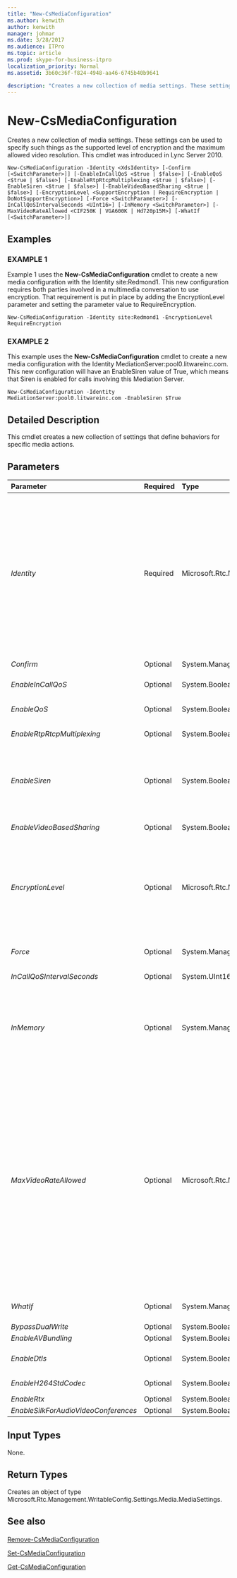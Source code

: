 ```yaml
---
title: "New-CsMediaConfiguration"
ms.author: kenwith
author: kenwith
manager: johmar
ms.date: 3/28/2017
ms.audience: ITPro
ms.topic: article
ms.prod: skype-for-business-itpro
localization_priority: Normal
ms.assetid: 3b60c36f-f824-4948-aa46-6745b40b9641

description: "Creates a new collection of media settings. These settings can be used to specify such things as the supported level of encryption and the maximum allowed video resolution. This cmdlet was introduced in Lync Server 2010."
---
```


# New-CsMediaConfiguration
 
Creates a new collection of media settings. These settings can be used to specify such things as the supported level of encryption and the maximum allowed video resolution. This cmdlet was introduced in Lync Server 2010.
  
```
New-CsMediaConfiguration -Identity <XdsIdentity> [-Confirm [<SwitchParameter>]] [-EnableInCallQoS <$true | $false>] [-EnableQoS <$true | $false>] [-EnableRtpRtcpMultiplexing <$true | $false>] [-EnableSiren <$true | $false>] [-EnableVideoBasedSharing <$true | $false>] [-EncryptionLevel <SupportEncryption | RequireEncryption | DoNotSupportEncryption>] [-Force <SwitchParameter>] [-InCallQoSIntervalSeconds <UInt16>] [-InMemory <SwitchParameter>] [-MaxVideoRateAllowed <CIF250K | VGA600K | Hd720p15M>] [-WhatIf [<SwitchParameter>]]

```

## Examples

### EXAMPLE 1

Example 1 uses the **New-CsMediaConfiguration** cmdlet to create a new media configuration with the Identity site:Redmond1. This new configuration requires both parties involved in a multimedia conversation to use encryption. That requirement is put in place by adding the EncryptionLevel parameter and setting the parameter value to RequireEncryption.
  
```
New-CsMediaConfiguration -Identity site:Redmond1 -EncryptionLevel RequireEncryption
```

### EXAMPLE 2

This example uses the **New-CsMediaConfiguration** cmdlet to create a new media configuration with the Identity MediationServer:pool0.litwareinc.com. This new configuration will have an EnableSiren value of True, which means that Siren is enabled for calls involving this Mediation Server.
  
```
New-CsMediaConfiguration -Identity MediationServer:pool0.litwareinc.com -EnableSiren $True
```

## Detailed Description

This cmdlet creates a new collection of settings that define behaviors for specific media actions.
  
## Parameters

|**Parameter**|**Required**|**Type**|**Description**|
|:-----|:-----|:-----|:-----|
| _Identity_ <br/> |Required  <br/> |Microsoft.Rtc.Management.Xds.XdsIdentity  <br/> |A unique identifier specifying the scope at which this configuration is applied (site or service). A configuration at the site scope would be entered as site:\<site name\>, such as site:Redmond. A service would be entered as \<server role\>:\<fqdn\>, such as MediationServer:pool0.litwareinc.com. A media configuration at the global scope will always exist and cannot be removed, so a new global configuration cannot be created.  <br/>  Media configurations created at the service scope can be created only for the A/V Conferencing service, Mediation Server, and Application Server. <br/> |
| _Confirm_ <br/> |Optional  <br/> |System.Management.Automation.SwitchParameter  <br/> |Prompts you for confirmation before executing the command.  <br/> |
| _EnableInCallQoS_ <br/> |Optional  <br/> |System.Boolean  <br/> |When set to True, enables call Quality of Service (QoS) settings.  <br/> |
| _EnableQoS_ <br/> |Optional  <br/> |System.Boolean  <br/> |QoS monitors the quality of voice signals over a network.  <br/> Default: False  <br/> |
| _EnableRtpRtcpMultiplexing_ <br/> |Optional  <br/> |System.Boolean  <br/> | `true` to enable the setting; otherwise `false`.  <br/> |
| _EnableSiren_ <br/> |Optional  <br/> |System.Boolean  <br/> |By default, the Mediation Server does not negotiate Siren as a possible codec for calls between itself and clients. If this setting is True, Siren will be included as a possible codec for use between the Mediation Server and other clients.  <br/> Default: False  <br/> |
| _EnableVideoBasedSharing_ <br/> |Optional  <br/> |System.Boolean  <br/> | `true` to enable the setting; otherwise `false`.  <br/> |
| _EncryptionLevel_ <br/> |Optional  <br/> |Microsoft.Rtc.Management.WritableConfig.Settings.Media.EncryptionLevel  <br/> |The level of encryption between unified communications devices.  <br/> Valid values:  <br/> SupportEncryption - secure real-time transport protocol (SRTP) will be used if it can be negotiated.  <br/> RequireEncryption - SRTP must be negotiated.  <br/> DoNotSupportEncryption - SRTP must not be used.  <br/> Default: RequireEncryption  <br/> |
| _Force_ <br/> |Optional  <br/> |System.Management.Automation.SwitchParameter  <br/> |Suppresses any confirmation prompts that would otherwise be displayed before making changes.  <br/> |
| _InCallQoSIntervalSeconds_ <br/> |Optional  <br/> |System.UInt16  <br/> |Specifies the interval between call QoS actions.  <br/> |
| _InMemory_ <br/> |Optional  <br/> |System.Management.Automation.SwitchParameter  <br/> |Creates an object reference without actually committing the object as a permanent change. If you assign the output of this cmdlet called with this parameter to a variable, you can make changes to the properties of the object reference and then commit those changes by calling this cmdlet's matching **Set-\<cmdlet\>**. <br/> |
| _MaxVideoRateAllowed_ <br/> |Optional  <br/> |Microsoft.Rtc.Management.WritableConfig.Settings.Media.MaxVideoRateAllowed  <br/> |The maximum rate at which video signals will be transferred at the client endpoints.  <br/> Valid values: Hd720p15M, VGA600K, CIF250K  <br/> Hd720p15M - High definition, with a resolution of 1280 x 720 and aspect ratio 16:9.  <br/> VGA600K - VGA, with a resolution of 640 x 480, 25 fps with the aspect ratio 4:3.  <br/> CIF250K - Common Intermediate Format (CIF) video format, 15 fps with a resolution of 352 x 288.  <br/> Note that these values are not case sensitive; values will be converted to appropriate casing when the configuration is created.  <br/> Default: VGA600K  <br/> > [!NOTE]> This parameter is no longer used for Lync Server 2013 clients in Lync Server 2013 conferences but is still used for legacy clients joining a Lync Server 2013 conference.           |
| _WhatIf_ <br/> |Optional  <br/> |System.Management.Automation.SwitchParameter  <br/> |Describes what would happen if you executed the command without actually executing the command.  <br/> |
| _BypassDualWrite_ <br/> |Optional  <br/> |System.Boolean  <br/> |PARAMVALUE: $true | $false  <br/> |
| _EnableAVBundling_ <br/> |Optional  <br/> |System.Boolean  <br/> |PARAMVALUE: $true | $false  <br/> |
| _EnableDtls_ <br/> |Optional  <br/> |System.Boolean  <br/> | `true` to enable the Datagram Transport Security Layer; otherwise `false`.  <br/> |
| _EnableH264StdCodec_ <br/> |Optional  <br/> |System.Boolean  <br/> | `true` to enable the setting; otherwise `false`.  <br/> |
| _EnableRtx_ <br/> |Optional  <br/> |System.Boolean  <br/> |PARAMVALUE: $true | $false  <br/> |
| _EnableSilkForAudioVideoConferences_ <br/> |Optional  <br/> |System.Boolean  <br/> |PARAMVALUE: $true | $false  <br/> |
   
## Input Types

None.
  
## Return Types

Creates an object of type Microsoft.Rtc.Management.WritableConfig.Settings.Media.MediaSettings.
  
## See also

#### 

[Remove-CsMediaConfiguration](remove-csmediaconfiguration.md)
  
[Set-CsMediaConfiguration](set-csmediaconfiguration.md)
  
[Get-CsMediaConfiguration](get-csmediaconfiguration.md)

